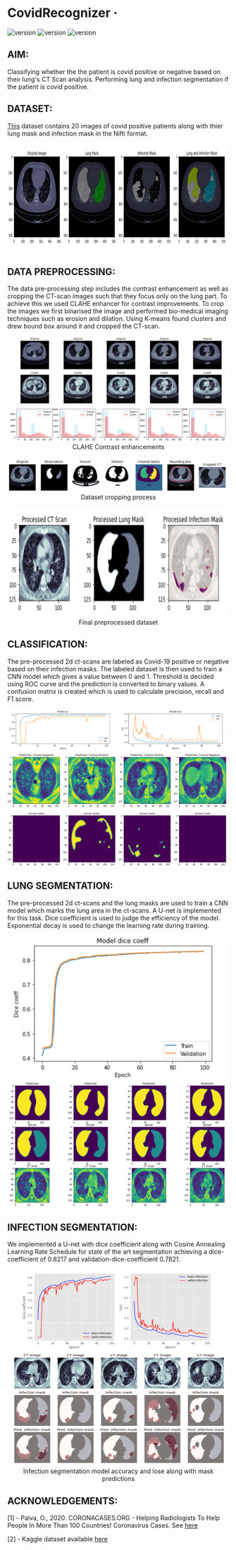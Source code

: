 # CovidRecognizer &middot;

![version](https://img.shields.io/badge/tensorflow-v2.4.0-gold.svg)
![version](https://img.shields.io/badge/keras-v2.2.5-blue.svg)
![version](https://img.shields.io/badge/nibabel-v3.2.1-green.svg)

## AIM: 

Classifying whether the the patient is covid positive or negative based on their lung's CT Scan analysis. Performing lung and infection segmentation if the patient is covid positive.

## 

## DATASET:

[This](https://www.kaggle.com/andrewmvd/covid19-ct-scans) dataset contains 20 images of covid positive patients along with thier lung mask and infection mask in the Nifti format.
 
<img src="https://github.com/lostmartian/CovidRecognizer/blob/main/readme_files/final_images/dataset_img.png" align="middle" height="250" >

## DATA PREPROCESSING:

The data pre-processing step includes the contrast enhancement as well as cropping the CT-scan images such that they focus only on the lung part. To achieve this we used CLAHE enhancer for contrast improvements. To crop the images we first binarised the image and performed bio-medical imaging techniques such as erosion and dilation. Using K-means found clusters and drew bound box around it and cropped the CT-scan.
<p align="center">
<img src="https://github.com/lostmartian/CovidRecognizer/blob/main/readme_files/dataset_contrast.png" align="middle">
<br>
CLAHE Contrast enhancements
<br><br>
<img src="https://github.com/lostmartian/CovidRecognizer/blob/main/readme_files/dataset_kmeans.png" align="middle">
<br>
Dataset cropping process
<br><br>
<img src="https://github.com/lostmartian/CovidRecognizer/blob/main/readme_files/final_dataset.png" align="middle" height="250" width="500">
<br>
Final preprocessed dataset
</p>

## CLASSIFICATION:

The pre-processed 2d ct-scans are labeled as Covid-19 positive or negative based on their infection masks. The labeled dataset is then used
to train a CNN model which gives a value between 0 and 1. Threshold is decided using ROC curve and the prediction is converted to binary values.
A confusion matrix is created which is used to calculate precision, recall and F1 score.

<p align="center">
<img src="https://github.com/lostmartian/CovidRecognizer/blob/main/readme_files/final_images/classigraph.png" align="middle">
<br>
<img src="https://github.com/lostmartian/CovidRecognizer/blob/main/readme_files/final_images/classiss.png" align="middle">
<br>
</p>

## LUNG SEGMENTATION:

The pre-processed 2d ct-scans and the lung masks are used to train a CNN model which marks the lung area in the ct-scans. A U-net is implemented for this task.
Dice coefficient is used to judge the efficiency of the model. Exponential decay is used to change the learning rate during training.

<p align="center">
<img src="https://github.com/lostmartian/CovidRecognizer/blob/main/readme_files/final_images/lungseggraph.png" align="middle">
<br>
<img src="https://github.com/lostmartian/CovidRecognizer/blob/main/readme_files/final_images/lungsegss.png" align="middle">
<br>
</p>

## INFECTION SEGMENTATION:

We implemented a U-net with dice coefficient along with Cosine Annealing Learning Rate Schedule for state of the art segmentation achieving a dice-coefficient of 0.8217 and validation-dice-coefficient 0.7821.

<p align="center">
<img src="https://github.com/lostmartian/CovidRecognizer/blob/main/readme_files/final_images/infection_segmentation.png" align="middle" height="450" width="500">
<br>
Infection segmentation model accuracy and lose along with mask predictions
</p>

## ACKNOWLEDGEMENTS:

[1] - Paiva, O., 2020. CORONACASES.ORG - Helping Radiologists To Help People In More Than 100 Countries! Coronavirus Cases. See [here](https://coronacases.org/)

[2] - Kaggle dataset available [here](https://www.kaggle.com/andrewmvd/covid19-ct-scans)
